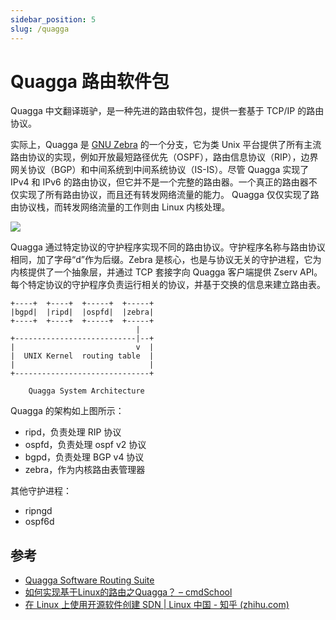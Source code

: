 ```yaml
---
sidebar_position: 5
slug: /quagga
---
```


# Quagga 路由软件包



Quagga 中文翻译斑驴，是一种先进的路由软件包，提供一套基于 TCP/IP 的路由协议。

实际上，Quagga 是 [GNU Zebra](/foss/zebra/) 的一个分支，它为类 Unix 平台提供了所有主流路由协议的实现，例如开放最短路径优先（OSPF），路由信息协议（RIP），边界网关协议（BGP）和中间系统到中间系统协议（IS-IS）。尽管 Quagga 实现了 IPv4 和 IPv6 的路由协议，但它并不是一个完整的路由器。一个真正的路由器不仅实现了所有路由协议，而且还有转发网络流量的能力。 Quagga 仅仅实现了路由协议栈，而转发网络流量的工作则由 Linux 内核处理。

![](https://static.getiot.tech/quagga-logo.png#center)

Quagga 通过特定协议的守护程序实现不同的路由协议。守护程序名称与路由协议相同，加了字母“d”作为后缀。Zebra 是核心，也是与协议无关的守护进程，它为内核提供了一个抽象层，并通过 TCP 套接字向 Quagga 客户端提供 Zserv API。每个特定协议的守护程序负责运行相关的协议，并基于交换的信息来建立路由表。

```shell
+----+  +----+  +-----+  +-----+
|bgpd|  |ripd|  |ospfd|  |zebra|
+----+  +----+  +-----+  +-----+
                            |
+---------------------------|--+
|                           v  |
|  UNIX Kernel  routing table  |
|                              |
+------------------------------+

    Quagga System Architecture
```

Quagga 的架构如上图所示：

- ripd，负责处理 RIP 协议
- ospfd，负责处理 ospf v2 协议
- bgpd，负责处理 BGP v4 协议
- zebra，作为内核路由表管理器

其他守护进程：

- ripngd
- ospf6d



## 参考

- [Quagga Software Routing Suite](https://www.quagga.net/)
- [如何实现基于Linux的路由之Quagga？ – cmdSchool](https://www.cmdschool.org/archives/1220)
- [在 Linux 上使用开源软件创建 SDN | Linux 中国 - 知乎 (zhihu.com)](https://zhuanlan.zhihu.com/p/139170224)
